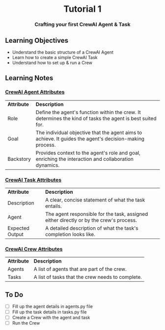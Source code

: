 <div align="center">
<h1> Tutorial 1 </h1>
<h3>Crafting your first CrewAI Agent & Task</h3>
</div>

## Learning Objectives

- Understand the basic structure of a CrewAI Agent
- Learn how to create a simple CrewAI Task
- Understand how to set up & run a Crew

## Learning Notes

### [CrewAI Agent Attributes](https://docs.crewai.com/core-concepts/Agents/)

<table>
<tr>
<td><b>Attribute</b></td>
<td><b>Description</b></td>
</tr>
<tr>
<td>Role</td>
<td>Define the agent's function within the crew. It determines the kind of tasks the agent is best suited for.</td>
</tr>
<tr>
<td>Goal</td>
<td>The individual objective that the agent aims to achieve. It guides the agent's decision-making process.</td>
</tr>
<tr>
<td>Backstory</td>
<td>Provides context to the agent's role and goal, enriching the interaction and collaboration dynamics.</td>
</tr>
</table>


### [CrewAI Task Attributes](https://docs.crewai.com/core-concepts/Tasks/)

<table>
<tr>
<td><b>Attribute</b></td>
<td><b>Description</b></td>
</tr>
<tr>
<td>Description</td>
<td>A clear, concise statement of what the task entails.</td>
</tr>
<tr>
<td>Agent</td>
<td>The agent responsible for the task, assigned either directly or by the crew's process.</td>
</tr>
<tr>
<td>Expected Output</td>
<td>A detailed description of what the task's completion looks like.</td>
</tr>
</table>


### [CrewAI Crew Attributes](https://docs.crewai.com/core-concepts/Crews/)

<table>
<tr>
<td><b>Attribute</b></td>
<td><b>Description</b></td>
</tr>
<tr>
<td>Agents</td>
<td>A list of agents that are part of the crew.</td>
</tr>
<tr>
<td>Tasks</td>
<td>A list of tasks that the crew needs to complete.</td>
</tr>
</table>


## To Do

- [ ] Fill up the agent details in agents.py file
- [ ] Fill up the task details in tasks.py file
- [ ] Create a Crew with the agent and task
- [ ] Run the Crew
